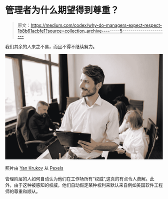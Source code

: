 # 管理者为什么期望得到尊重？

> 原文：<https://medium.com/codex/why-do-managers-expect-respect-1b8b61acbfe1?source=collection_archive---------5----------------------->

我们其余的人来之不易，而且不得不继续努力。

![](img/81a248604b738c6ae6a69dd15d6fe8fb.png)

照片由 [Yan Krukov](https://www.pexels.com/@yankrukov?utm_content=attributionCopyText&utm_medium=referral&utm_source=pexels) 从 [Pexels](https://www.pexels.com/photo/a-bearded-man-in-white-dress-shirt-holding-a-clipboard-7794010/?utm_content=attributionCopyText&utm_medium=referral&utm_source=pexels)

管理阶层的人如何自动认为他们在工作场所有“权威”,这真的有点令人费解。此外，由于这种被感知的权威，他们自动假定某种权利来默认来自例如美国软件工程师的尊重和顺从。